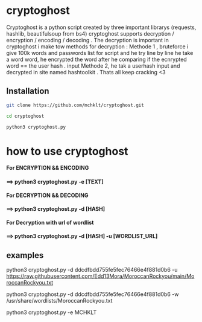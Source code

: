 # cryptoghost

Cryptoghost is a python script created by three important librarys (requests, hashlib, beautifulsoup from bs4) 
cryptoghost supports decryption / encryption / encoding / decoding .
The decryption is important in cryptoghost i make tow methods for decryption :
Methode 1 , bruteforce i give 100k words and passwords list for script and he try line by line he take a word word, he encrypted the word after he comparing if the ecnrypted word == the user hash . input 
Methode 2, he tak a userhash input and decrypted in site named hashtoolkit .
Thats all
keep cracking <3

## Installation
```bash
git clone https://github.com/mchklt/cryptoghost.git

cd cryptoghost

python3 cryptoghost.py
```
# how to use cryptoghost 
**For ENCRYPTION && ENCODING**

#### ==> python3 cryptoghost.py -e [TEXT]

**For DECRYPTION && DECODING**

#### ==> python3 cryptoghost.py -d [HASH]

**For Decryption with url of wordlist**

#### ==> python3 cryptoghost.py -d [HASH] -u [WORDLIST_URL]

## examples
  python3 cryptoghost.py -d ddcdfbdd755fe5fec76466e4f881d0b6 -u https://raw.githubusercontent.com/Edd13Mora/MoroccanRockyou/main/MoroccanRockyou.txt 
  
  python3 cryptoghost.py -d ddcdfbdd755fe5fec76466e4f881d0b6 -w /usr/share/wordlists/MoroccanRockyou.txt 
  
  python3 cryptoghost.py -e MCHKLT
